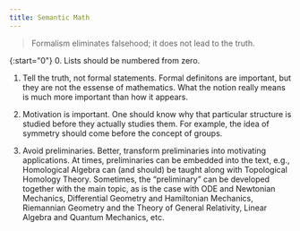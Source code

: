 ```yaml
---
title: Semantic Math
---
```


> Formalism eliminates falsehood;  it does not lead to the truth.

{:start="0"}
0.  Lists should be numbered from zero.

1.  Tell the truth, not formal statements.  Formal definitons are important,
but they are not the essense of mathematics.  What the notion really means is
much more important than how it appears.

2.  Motivation is important.  One should know why that particular structure is
studied before they actually studies them.  For example, the idea of symmetry
should come before the concept of groups.

3.  Avoid preliminaries.  Better, transform preliminaries into motivating
applications.  At times, preliminaries can be embedded into the text, e.g.,
Homological Algebra can (and should) be taught along with Topological Homology
Theory.  Sometimes, the “preliminary” can be developed together with the main
topic, as is the case with ODE and Newtonian Mechanics, Differential Geometry
and Hamiltonian Mechanics, Riemannian Geometry and the Theory of General
Relativity, Linear Algebra and Quantum Mechanics, etc.
